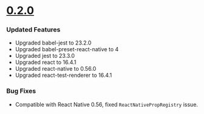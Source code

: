 # [0.2.0]()

### Updated Features

- Upgraded babel-jest to 23.2.0
- Upgraded babel-preset-react-native to 4
- Upgraded jest to 23.3.0
- Upgraded react to 16.4.1
- Upgraded react-native to 0.56.0
- Upgraded react-test-renderer to 16.4.1


### Bug Fixes

- Compatible with React Native 0.56, fixed `ReactNativePropRegistry` issue.
